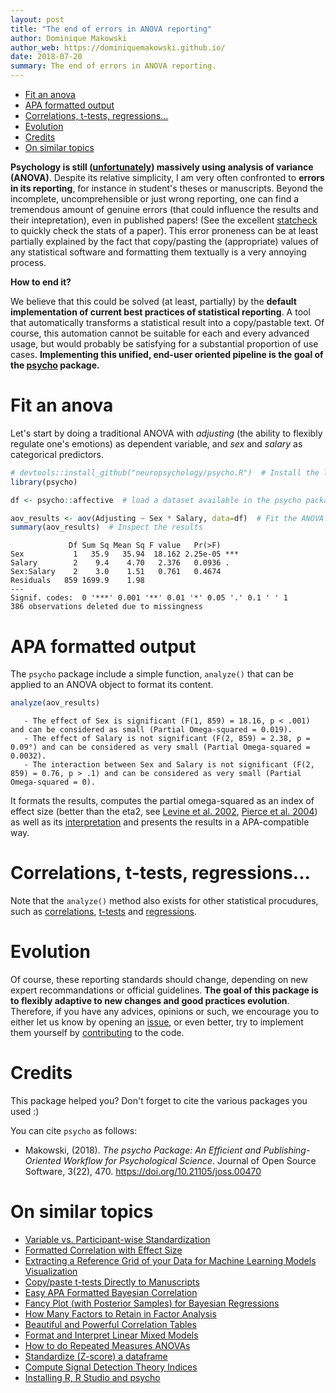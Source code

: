 ```yaml
---
layout: post
title: "The end of errors in ANOVA reporting"
author: Dominique Makowski
author_web: https://dominiquemakowski.github.io/
date: 2018-07-20
summary: The end of errors in ANOVA reporting.
---
```


-   [Fit an anova](#fit-an-anova)
-   [APA formatted output](#apa-formatted-output)
-   [Correlations, t-tests, regressions...](#correlations-t-tests-regressions...)
-   [Evolution](#evolution)
-   [Credits](#credits)
-   [On similar topics](#on-similar-topics)

**Psychology is still ([unfortunately](https://neuropsychology.github.io/psycho.R/2018/05/01/repeated_measure_anovas.html)) massively using analysis of variance (ANOVA)**. Despite its relative simplicity, I am very often confronted to **errors in its reporting**, for instance in student's theses or manuscripts. Beyond the incomplete, uncomprehensible or just wrong reporting, one can find a tremendous amount of genuine errors (that could influence the results and their intepretation), even in published papers! (See the excellent [statcheck](http://statcheck.io/) to quickly check the stats of a paper). This error proneness can be at least partially explained by the fact that copy/pasting the (appropriate) values of any statistical software and formatting them textually is a very annoying process.

**How to end it?**

We believe that this could be solved (at least, partially) by the **default implementation of current best practices of statistical reporting**. A tool that automatically transforms a statistical result into a copy/pastable text. Of course, this automation cannot be suitable for each and every advanced usage, but would probably be satisfying for a substantial proportion of use cases. **Implementing this unified, end-user oriented pipeline is the goal of the [psycho](https://github.com/neuropsychology/psycho.R) package.**

Fit an anova
============

Let's start by doing a traditional ANOVA with *adjusting* (the ability to flexibly regulate one's emotions) as dependent variable, and *sex* and *salary* as categorical predictors.

``` r
# devtools::install_github("neuropsychology/psycho.R")  # Install the latest psycho version
library(psycho)

df <- psycho::affective  # load a dataset available in the psycho package

aov_results <- aov(Adjusting ~ Sex * Salary, data=df)  # Fit the ANOVA
summary(aov_results)  # Inspect the results
```

                 Df Sum Sq Mean Sq F value   Pr(>F)    
    Sex           1   35.9   35.94  18.162 2.25e-05 ***
    Salary        2    9.4    4.70   2.376   0.0936 .  
    Sex:Salary    2    3.0    1.51   0.761   0.4674    
    Residuals   859 1699.9    1.98                     
    ---
    Signif. codes:  0 '***' 0.001 '**' 0.01 '*' 0.05 '.' 0.1 ' ' 1
    386 observations deleted due to missingness

APA formatted output
====================

The `psycho` package include a simple function, `analyze()` that can be applied to an ANOVA object to format its content.

``` r
analyze(aov_results)
```

       - The effect of Sex is significant (F(1, 859) = 18.16, p < .001) and can be considered as small (Partial Omega-squared = 0.019).
       - The effect of Salary is not significant (F(2, 859) = 2.38, p = 0.09°) and can be considered as very small (Partial Omega-squared = 0.0032).
       - The interaction between Sex and Salary is not significant (F(2, 859) = 0.76, p > .1) and can be considered as very small (Partial Omega-squared = 0).

It formats the results, computes the partial omega-squared as an index of effect size (better than the eta2, see [Levine et al. 2002](https://academic.oup.com/hcr/article-abstract/28/4/612/4331349), [Pierce et al. 2004](http://journals.sagepub.com/doi/abs/10.1177/0013164404264848)) as well as its [interpretation](http://imaging.mrc-cbu.cam.ac.uk/statswiki/FAQ/effectSize) and presents the results in a APA-compatible way.

Correlations, t-tests, regressions...
=====================================

Note that the `analyze()` method also exists for other statistical procudures, such as [correlations](https://neuropsychology.github.io/psycho.R/2018/06/28/analyze_correlation.html), [t-tests](https://neuropsychology.github.io/psycho.R/2018/06/19/analyze_ttest.html) and [regressions](https://neuropsychology.github.io/psycho.R/2018/05/01/repeated_measure_anovas.html).

Evolution
=========

Of course, these reporting standards should change, depending on new expert recommandations or official guidelines. **The goal of this package is to flexibly adaptive to new changes and good practices evolution**. Therefore, if you have any advices, opinions or such, we encourage you to either let us know by opening an [issue](https://github.com/neuropsychology/psycho.R/issues), or even better, try to implement them yourself by [contributing](https://github.com/neuropsychology/psycho.R/blob/master/.github/CONTRIBUTING.md) to the code.

Credits
=======

This package helped you? Don't forget to cite the various packages you used :)

You can cite `psycho` as follows:

-   Makowski, (2018). *The psycho Package: An Efficient and Publishing-Oriented Workflow for Psychological Science*. Journal of Open Source Software, 3(22), 470. <https://doi.org/10.21105/joss.00470>

On similar topics
=================

-   [Variable vs. Participant-wise Standardization](https://neuropsychology.github.io/psycho.R/2018/07/14/standardize_grouped_df.html)
-   [Formatted Correlation with Effect Size](https://neuropsychology.github.io/psycho.R/2018/06/28/analyze_correlation.html)
-   [Extracting a Reference Grid of your Data for Machine Learning Models Visualization](https://neuropsychology.github.io/psycho.R/2018/06/25/refdata.html)
-   [Copy/paste t-tests Directly to Manuscripts](https://neuropsychology.github.io/psycho.R/2018/06/19/analyze_ttest.html)
-   [Easy APA Formatted Bayesian Correlation](https://neuropsychology.github.io/psycho.R/2018/06/11/bayesian_correlation.html)
-   [Fancy Plot (with Posterior Samples) for Bayesian Regressions](https://neuropsychology.github.io/psycho.R/2018/06/03/plot_bayesian_model.html)
-   [How Many Factors to Retain in Factor Analysis](https://neuropsychology.github.io/psycho.R/2018/05/24/n_factors.html)
-   [Beautiful and Powerful Correlation Tables](https://neuropsychology.github.io/psycho.R/2018/05/20/correlation.html)
-   [Format and Interpret Linear Mixed Models](https://neuropsychology.github.io/psycho.R/2018/05/10/interpret_mixed_models.html)
-   [How to do Repeated Measures ANOVAs](https://neuropsychology.github.io/psycho.R/2018/05/01/repeated_measure_anovas.html)
-   [Standardize (Z-score) a dataframe](https://neuropsychology.github.io/psycho.R/2018/03/29/standardize.html)
-   [Compute Signal Detection Theory Indices](https://neuropsychology.github.io/psycho.R/2018/03/29/SDT.html)
-   [Installing R, R Studio and psycho](https://neuropsychology.github.io/psycho.R/2018/03/21/installingR.html)
